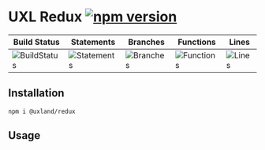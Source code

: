 # UXL Redux [![npm version](https://badge.fury.io/js/%40uxland%2Fredux.svg)](https://badge.fury.io/js/%40uxland%2Fredux)

| Build Status                                    | Statements                                    | Branches                                  | Functions                                   | Lines                               |
| ----------------------------------------------- | --------------------------------------------- | ----------------------------------------- | ------------------------------------------- | ----------------------------------- |
| ![BuildStatus](https://img.shields.io/badge/Build-Passing-brightgreen.svg "Building Status") | ![Statements](https://img.shields.io/badge/Coverage-92.71%25-brightgreen.svg "Make me better!") | ![Branches](https://img.shields.io/badge/Coverage-81.33%25-yellow.svg "Make me better!") | ![Functions](https://img.shields.io/badge/Coverage-87.27%25-yellow.svg "Make me better!") | ![Lines](https://img.shields.io/badge/Coverage-93.38%25-brightgreen.svg "Make me better!") |

## Installation

`npm i @uxland/redux`

## Usage
